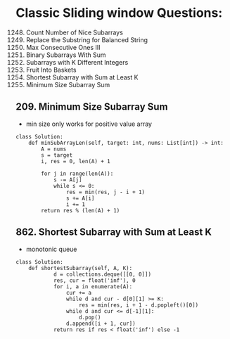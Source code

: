 # Classic Sliding window Questions:

1248. Count Number of Nice Subarrays
1234. Replace the Substring for Balanced String
1004. Max Consecutive Ones III
930. Binary Subarrays With Sum
992. Subarrays with K Different Integers
904. Fruit Into Baskets
862. Shortest Subarray with Sum at Least K
209. Minimum Size Subarray Sum

## 209. Minimum Size Subarray Sum
- min size only works for positive value array 

```
class Solution:
    def minSubArrayLen(self, target: int, nums: List[int]) -> int:
        A = nums
        s = target 
        i, res = 0, len(A) + 1
        
        for j in range(len(A)):
            s -= A[j]
            while s <= 0:
                res = min(res, j - i + 1)
                s += A[i]
                i += 1
        return res % (len(A) + 1)
```

## 862. Shortest Subarray with Sum at Least K
- monotonic queue 
```
class Solution:
    def shortestSubarray(self, A, K):
            d = collections.deque([[0, 0]])
            res, cur = float('inf'), 0
            for i, a in enumerate(A):
                cur += a
                while d and cur - d[0][1] >= K:
                    res = min(res, i + 1 - d.popleft()[0])
                while d and cur <= d[-1][1]:
                    d.pop()
                d.append([i + 1, cur])
            return res if res < float('inf') else -1
```

